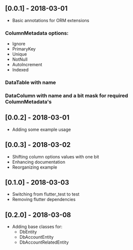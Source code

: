 ## [0.0.1] - 2018-03-01

* Basic annotations for ORM extensions

### ColumnMetadata options:

- Ignore
- PrimaryKey
- Unique
- NotNull
- AutoIncrement
- Indexed

### DataTable with name
### DataColumn with name and a bit mask for required ColumnMetadata's

## [0.0.2] - 2018-03-01

* Adding some example usage

## [0.0.3] - 2018-03-02

* Shifting column options values with one bit
* Enhancing documentation
* Reorganizing example 

## [0.1.0] - 2018-03-03

* Switching from flutter_test to test
* Removing flutter dependencies

## [0.2.0] - 2018-03-08

* Adding base classes for:
  * DbEntity
  * DbAccountEntity
  * DbAccountRelatedEntity

